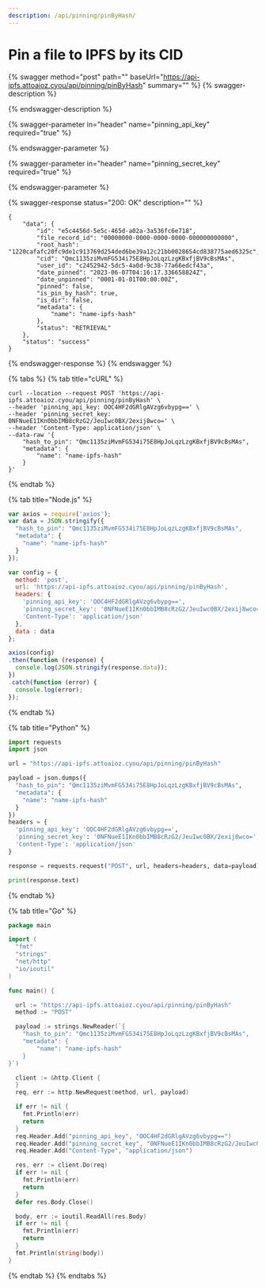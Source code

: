 ```yaml
---
description: /api/pinning/pinByHash/
---
```


# Pin a file to IPFS by its CID

{% swagger method="post" path="" baseUrl="https://api-ipfs.attoaioz.cyou/api/pinning/pinByHash" summary="" %}
{% swagger-description %}

{% endswagger-description %}

{% swagger-parameter in="header" name="pinning_api_key" required="true" %}

{% endswagger-parameter %}

{% swagger-parameter in="header" name="pinning_secret_key" required="true" %}

{% endswagger-parameter %}

{% swagger-response status="200: OK" description="" %}
```
{
    "data": {
        "id": "e5c4456d-5e5c-465d-a02a-3a536fc6e718",
        "file_record_id": "00000000-0000-0000-0000-000000000000",
        "root_hash": "1220cafafc20fc9de1c913769d254ded6be39a12c21bb0028654cd838775aed6325c",
        "cid": "Qmc1135ziMvmFG534i75E8HpJoLqzLzgKBxfjBV9cBsMAs",
        "user_id": "c2452942-5dc5-4a0d-9c38-77a66edcf43a",
        "date_pinned": "2023-06-07T04:16:17.336658824Z",
        "date_unpinned": "0001-01-01T00:00:00Z",
        "pinned": false,
        "is_pin_by_hash": true,
        "is_dir": false,
        "metadata": {
            "name": "name-ipfs-hash"
        },
        "status": "RETRIEVAL"
    },
    "status": "success"
}
```
{% endswagger-response %}
{% endswagger %}

{% tabs %}
{% tab title="cURL" %}
```
curl --location --request POST 'https://api-ipfs.attoaioz.cyou/api/pinning/pinByHash' \
--header 'pinning_api_key: OOC4HF2dGRlgAVzg6vbypg==' \
--header 'pinning_secret_key: 0NFNueE1IKn0bbIMB8cRzG2/JeuIwc0BX/2exij8wco=' \
--header 'Content-Type: application/json' \
--data-raw '{
    "hash_to_pin": "Qmc1135ziMvmFG534i75E8HpJoLqzLzgKBxfjBV9cBsMAs",
    "metadata": {
        "name": "name-ipfs-hash"
    }
}'
```
{% endtab %}

{% tab title="Node.js" %}
```javascript
var axios = require('axios');
var data = JSON.stringify({
  "hash_to_pin": "Qmc1135ziMvmFG534i75E8HpJoLqzLzgKBxfjBV9cBsMAs",
  "metadata": {
    "name": "name-ipfs-hash"
  }
});

var config = {
  method: 'post',
  url: 'https://api-ipfs.attoaioz.cyou/api/pinning/pinByHash',
  headers: { 
    'pinning_api_key': 'OOC4HF2dGRlgAVzg6vbypg==', 
    'pinning_secret_key': '0NFNueE1IKn0bbIMB8cRzG2/JeuIwc0BX/2exij8wco=', 
    'Content-Type': 'application/json'
  },
  data : data
};

axios(config)
.then(function (response) {
  console.log(JSON.stringify(response.data));
})
.catch(function (error) {
  console.log(error);
});

```
{% endtab %}

{% tab title="Python" %}
```python
import requests
import json

url = "https://api-ipfs.attoaioz.cyou/api/pinning/pinByHash"

payload = json.dumps({
  "hash_to_pin": "Qmc1135ziMvmFG534i75E8HpJoLqzLzgKBxfjBV9cBsMAs",
  "metadata": {
    "name": "name-ipfs-hash"
  }
})
headers = {
  'pinning_api_key': 'OOC4HF2dGRlgAVzg6vbypg==',
  'pinning_secret_key': '0NFNueE1IKn0bbIMB8cRzG2/JeuIwc0BX/2exij8wco=',
  'Content-Type': 'application/json'
}

response = requests.request("POST", url, headers=headers, data=payload)

print(response.text)

```
{% endtab %}

{% tab title="Go" %}
```go
package main

import (
  "fmt"
  "strings"
  "net/http"
  "io/ioutil"
)

func main() {

  url := "https://api-ipfs.attoaioz.cyou/api/pinning/pinByHash"
  method := "POST"

  payload := strings.NewReader(`{
    "hash_to_pin": "Qmc1135ziMvmFG534i75E8HpJoLqzLzgKBxfjBV9cBsMAs",
    "metadata": {
        "name": "name-ipfs-hash"
    }
}`)

  client := &http.Client {
  }
  req, err := http.NewRequest(method, url, payload)

  if err != nil {
    fmt.Println(err)
    return
  }
  req.Header.Add("pinning_api_key", "OOC4HF2dGRlgAVzg6vbypg==")
  req.Header.Add("pinning_secret_key", "0NFNueE1IKn0bbIMB8cRzG2/JeuIwc0BX/2exij8wco=")
  req.Header.Add("Content-Type", "application/json")

  res, err := client.Do(req)
  if err != nil {
    fmt.Println(err)
    return
  }
  defer res.Body.Close()

  body, err := ioutil.ReadAll(res.Body)
  if err != nil {
    fmt.Println(err)
    return
  }
  fmt.Println(string(body))
}
```
{% endtab %}
{% endtabs %}
